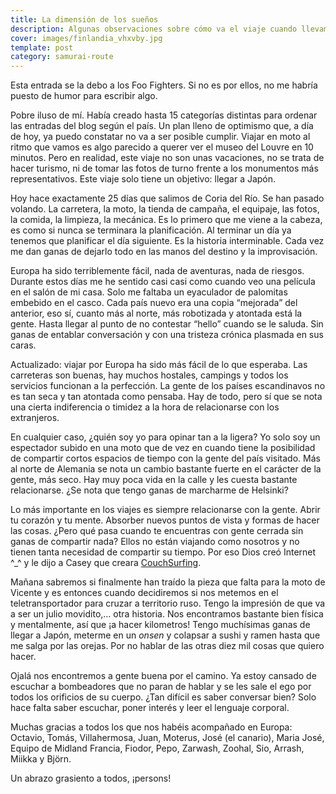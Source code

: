 ```yaml
---
title: La dimensión de los sueños
description: Algunas observaciones sobre cómo va el viaje cuando llevamos ya casi un mes en marcha
cover: images/finlandia_vhxvby.jpg
template: post
category: samurai-route
---
```


Esta entrada se la debo a los Foo Fighters. Si no es por ellos, no me habría puesto de humor para escribir algo.

Pobre iluso de mí. Había creado hasta 15 categorías distintas para ordenar las entradas del blog según el país. Un plan lleno de optimismo que, a día de hoy, ya puedo constatar no va a ser posible cumplir. Viajar en moto al ritmo que vamos es algo parecido a querer ver el museo del Louvre en 10 minutos. Pero en realidad, este viaje no son unas vacaciones, no se trata de hacer turismo, ni de tomar las fotos de turno frente a los monumentos más representativos. Este viaje solo tiene un objetivo: llegar a Japón.

Hoy hace exactamente 25 días que salimos de Coria del Río. Se han pasado volando. La carretera, la moto, la tienda de campaña, el equipaje, las fotos, la comida, la limpieza, la mecánica. Es lo primero que me viene a la cabeza, es como si nunca se terminara la planificación. Al terminar un día ya tenemos que planificar el día siguiente. Es la historia interminable. Cada vez me dan ganas de dejarlo todo en las manos del destino y la improvisación.

Europa ha sido terriblemente fácil, nada de aventuras, nada de riesgos. Durante estos días me he sentido casi casi como cuando veo una película en el salón de mi casa. Solo me faltaba un eyaculador de palomitas embebido en el casco. Cada país nuevo era una copia “mejorada” del anterior, eso sí, cuanto más al norte, más robotizada y atontada está la gente. Hasta llegar al punto de no contestar “hello” cuando se le saluda. Sin ganas de entablar conversación y con una tristeza crónica plasmada en sus caras.

Actualizado: viajar por Europa ha sido más fácil de lo que esperaba. Las carreteras son buenas, hay muchos hostales, campings y todos los servicios funcionan a la perfección. La gente de los países escandinavos no es tan seca y tan atontada como pensaba. Hay de todo, pero sí que se nota una cierta indiferencia o timidez a la hora de relacionarse con los extranjeros.

En cualquier caso, ¿quién soy yo para opinar tan a la ligera? Yo solo soy un espectador subido en una moto que de vez en cuando tiene la posibilidad de compartir cortos espacios de tiempo con la gente del país visitado. Más al norte de Alemania se nota un cambio bastante fuerte en el carácter de la gente, más seco. Hay muy poca vida en la calle y les cuesta bastante relacionarse. ¿Se nota que tengo ganas de marcharme de Helsinki?

Lo más importante en los viajes es siempre relacionarse con la gente. Abrir tu corazón y tu mente. Absorber nuevos puntos de vista y formas de hacer las cosas. ¿Pero qué pasa cuando te encuentras con gente cerrada sin ganas de compartir nada? Ellos no están viajando como nosotros y no tienen tanta necesidad de compartir su tiempo. Por eso Dios creó Internet ^_^ y le dijo a Casey que creara [CouchSurfing](http://www.couchsurfing.com/).

Mañana sabremos si finalmente han traído la pieza que falta para la moto de Vicente y es entonces cuando decidiremos si nos metemos en el teletransportador para cruzar a territorio ruso. Tengo la impresión de que va a ser un julio movidito,… otra historia. Nos encontramos bastante bien física y mentalmente, así que ¡a hacer kilometros! Tengo muchísimas ganas de llegar a Japón, meterme en un *onsen* y colapsar a sushi y ramen hasta que me salga por las orejas. Por no hablar de las otras diez mil cosas que quiero hacer.

Ojalá nos encontremos a gente buena por el camino. Ya estoy cansado de escuchar a bombeadores que no paran de hablar y se les sale el ego por todos los orificios de su cuerpo. ¿Tan difícil es saber conversar bien? Solo hace falta saber escuchar, poner interés y leer el lenguaje corporal.

Muchas gracias a todos los que nos habéis acompañado en Europa: Octavio, Tomás, Villahermosa, Juan, Moterus, José (el canario), Maria José, Equipo de Midland Francia, Fiodor, Pepo, Zarwash, Zoohal, Sio, Arrash, Miikka y Björn.

Un abrazo grasiento a todos, ¡persons!
